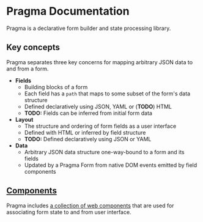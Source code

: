 # Pragma Documentation

Pragma is a declarative form builder and state processing library.

## Key concepts

Pragma separates three key concerns for mapping arbitrary JSON data to and from a form.

- **Fields**
  - Building blocks of a form
  - Each field has a `path` that maps to some subset of the form's data structure
  - Defined declaratively using JSON, YAML or (**TODO**) HTML
  - **TODO:** Fields can be inferred from initial form data
- **Layout**
  - The structure and ordering of form fields as a user interface
  - Defined with HTML or inferred by field structure
  - **TODO:** Defined declaratively using JSON or YAML
- **Data**
  - Arbitrary JSON data structure one-way-bound to a form and its fields
  - Updated by a Pragma Form from native DOM events emitted by field components

## [Components](components)

Pragma includes [a collection of web components](components) that are used for associating form state to and from user interface.
